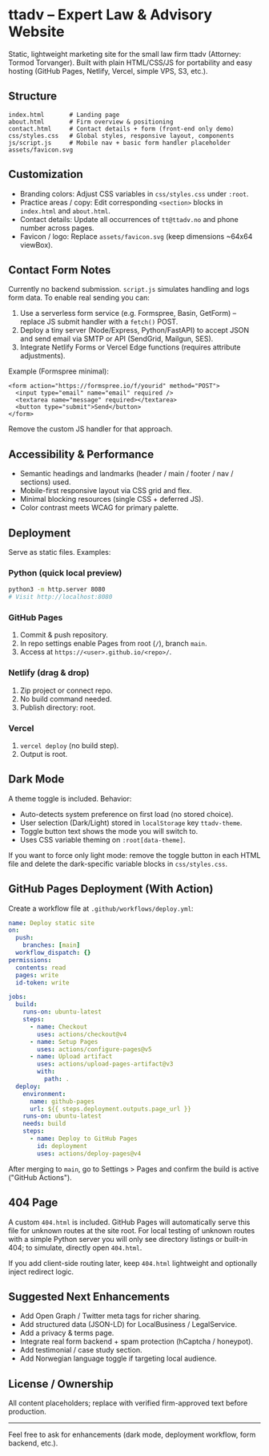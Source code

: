 # ttadv – Expert Law & Advisory Website

Static, lightweight marketing site for the small law firm ttadv (Attorney: Tormod Torvanger). Built with plain HTML/CSS/JS for portability and easy hosting (GitHub Pages, Netlify, Vercel, simple VPS, S3, etc.).

## Structure

```
index.html       # Landing page
about.html       # Firm overview & positioning
contact.html     # Contact details + form (front-end only demo)
css/styles.css   # Global styles, responsive layout, components
js/script.js     # Mobile nav + basic form handler placeholder
assets/favicon.svg
```

## Customization

- Branding colors: Adjust CSS variables in `css/styles.css` under `:root`.
- Practice areas / copy: Edit corresponding `<section>` blocks in `index.html` and `about.html`.
- Contact details: Update all occurrences of `tt@ttadv.no` and phone number across pages.
- Favicon / logo: Replace `assets/favicon.svg` (keep dimensions ~64x64 viewBox).

## Contact Form Notes

Currently no backend submission. `script.js` simulates handling and logs form data. To enable real sending you can:

1. Use a serverless form service (e.g. Formspree, Basin, GetForm) – replace JS submit handler with a `fetch()` POST.
2. Deploy a tiny server (Node/Express, Python/FastAPI) to accept JSON and send email via SMTP or API (SendGrid, Mailgun, SES).
3. Integrate Netlify Forms or Vercel Edge functions (requires attribute adjustments).

Example (Formspree minimal):

```
<form action="https://formspree.io/f/yourid" method="POST">
  <input type="email" name="email" required />
  <textarea name="message" required></textarea>
  <button type="submit">Send</button>
</form>
```

Remove the custom JS handler for that approach.

## Accessibility & Performance

- Semantic headings and landmarks (header / main / footer / nav / sections) used.
- Mobile-first responsive layout via CSS grid and flex.
- Minimal blocking resources (single CSS + deferred JS).
- Color contrast meets WCAG for primary palette.

## Deployment

Serve as static files. Examples:

### Python (quick local preview)

```bash
python3 -m http.server 8080
# Visit http://localhost:8080
```

### GitHub Pages

1. Commit & push repository.
2. In repo settings enable Pages from root (`/`), branch `main`.
3. Access at `https://<user>.github.io/<repo>/`.

### Netlify (drag & drop)

1. Zip project or connect repo.
2. No build command needed.
3. Publish directory: root.

### Vercel

1. `vercel deploy` (no build step).
2. Output is root.

## Dark Mode

A theme toggle is included. Behavior:

- Auto-detects system preference on first load (no stored choice).
- User selection (Dark/Light) stored in `localStorage` key `ttadv-theme`.
- Toggle button text shows the mode you will switch to.
- Uses CSS variable theming on `:root[data-theme]`.

If you want to force only light mode: remove the toggle button in each HTML file and delete the dark-specific variable blocks in `css/styles.css`.

## GitHub Pages Deployment (With Action)

Create a workflow file at `.github/workflows/deploy.yml`:

```yaml
name: Deploy static site
on:
  push:
    branches: [main]
  workflow_dispatch: {}
permissions:
  contents: read
  pages: write
  id-token: write

jobs:
  build:
    runs-on: ubuntu-latest
    steps:
      - name: Checkout
        uses: actions/checkout@v4
      - name: Setup Pages
        uses: actions/configure-pages@v5
      - name: Upload artifact
        uses: actions/upload-pages-artifact@v3
        with:
          path: .
  deploy:
    environment:
      name: github-pages
      url: ${{ steps.deployment.outputs.page_url }}
    runs-on: ubuntu-latest
    needs: build
    steps:
      - name: Deploy to GitHub Pages
        id: deployment
        uses: actions/deploy-pages@v4
```

After merging to `main`, go to Settings > Pages and confirm the build is active ("GitHub Actions").

## 404 Page

A custom `404.html` is included. GitHub Pages will automatically serve this file for unknown routes at the site root. For local testing of unknown routes with a simple Python server you will only see directory listings or built-in 404; to simulate, directly open `404.html`.

If you add client-side routing later, keep `404.html` lightweight and optionally inject redirect logic.

## Suggested Next Enhancements

- Add Open Graph / Twitter meta tags for richer sharing.
- Add structured data (JSON-LD) for LocalBusiness / LegalService.
- Add a privacy & terms page.
- Integrate real form backend + spam protection (hCaptcha / honeypot).
- Add testimonial / case study section.
- Add Norwegian language toggle if targeting local audience.

## License / Ownership

All content placeholders; replace with verified firm-approved text before production.

---

Feel free to ask for enhancements (dark mode, deployment workflow, form backend, etc.).
